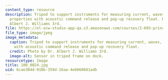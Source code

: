 ```yaml
---
content_type: resource
description: Tripod to support instruments for measuring current, waves, and water
  properties with acoustic command release and pop-up recovery float. Photo by Dr.
  Albert J. Williams 3rd.
file: https://ol-ocw-studio-app-qa.s3.amazonaws.com/courses/2-693-principles-of-oceanographic-instrument-systems-sensors-and-measurements-13-998-spring-2004/6cae384d918b359d16aa4eb060681adb_100_0024.jpg
file_type: image/jpeg
image_metadata:
  caption: Tripod to support instruments for measuring current, waves, and water properties
    with acoustic command release and pop-up recovery float.
  credit: Photo by Dr. Albert J. Williams 3rd.
  image-alt: Sensor in tripod frame on dock.
resourcetype: Image
title: 100_0024.jpg
uid: 6cae384d-918b-359d-16aa-4eb060681adb
---
```

